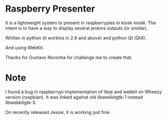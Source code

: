 Raspberry Presenter
===================


It is a lightweight system to present in raspberrypies
in kiosk mode.  The intent is to have a way to
display several jenkins outputs (or similar).

Written in python (it workins in 2.6 and above) and
python Qt (Qt4).

And using WebKit.

Thanks for Gustavo Noronha for challenge me to create
that.

Note
====

I found a bug in raspberrypi implementation of libqt
and webkit on Wheezy version (raspbian).  It was 
linked against old libwebkitgtk-1 instead
libwebkitgtk-3.

On recently released Jessie, it is working just fine.
